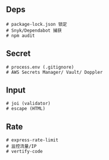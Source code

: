 ## Deps

```shell
# package-lock.json 锁定
# Snyk/Dependabot 捕获
# npm audit
```

## Secret

```shell
# process.env (.gitignore)
# AWS Secrets Manager/ Vault/ Doppler
```

## Input

```shell
# joi (validator)
# escape (HTML)
```

## Rate

```shell
# express-rate-limit
# 监控流量/IP
# vertify-code
```

